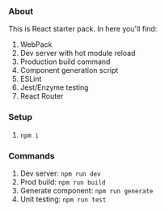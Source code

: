 ### About
This is React starter pack. In here you'll find:

1. WebPack
2. Dev server with hot module reload
3. Production build command
4. Component generation script
5. ESLint
6. Jest/Enzyme testing
7. React Router

### Setup
1. `npm i`

### Commands
1. Dev server: `npm run dev`
2. Prod build: `npm run build`
3. Generate component: `npm run generate`
4. Unit testing: `npm run test`
